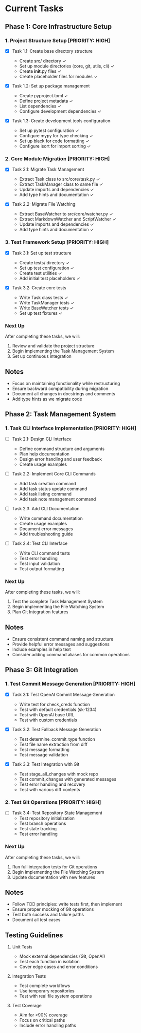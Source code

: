 # Current Tasks

## Phase 1: Core Infrastructure Setup

### 1. Project Structure Setup [PRIORITY: HIGH]
- [x] Task 1.1: Create base directory structure
  - Create src/ directory ✓
  - Set up module directories (core, git, utils, cli) ✓
  - Create __init__.py files ✓
  - Create placeholder files for modules ✓

- [x] Task 1.2: Set up package management
  - Create pyproject.toml ✓
  - Define project metadata ✓
  - List dependencies ✓
  - Configure development dependencies ✓

- [x] Task 1.3: Create development tools configuration
  - Set up pytest configuration ✓
  - Configure mypy for type checking ✓
  - Set up black for code formatting ✓
  - Configure isort for import sorting ✓

### 2. Core Module Migration [PRIORITY: HIGH]
- [x] Task 2.1: Migrate Task Management
  - Extract Task class to src/core/task.py ✓
  - Extract TaskManager class to same file ✓
  - Update imports and dependencies ✓
  - Add type hints and documentation ✓

- [x] Task 2.2: Migrate File Watching
  - Extract BaseWatcher to src/core/watcher.py ✓
  - Extract MarkdownWatcher and ScriptWatcher ✓
  - Update imports and dependencies ✓
  - Add type hints and documentation ✓

### 3. Test Framework Setup [PRIORITY: HIGH]
- [x] Task 3.1: Set up test structure
  - Create tests/ directory ✓
  - Set up test configuration ✓
  - Create test utilities ✓
  - Add initial test placeholders ✓

- [x] Task 3.2: Create core tests
  - Write Task class tests ✓
  - Write TaskManager tests ✓
  - Write BaseWatcher tests ✓
  - Set up test fixtures ✓

### Next Up
After completing these tasks, we will:
1. Review and validate the project structure
2. Begin implementing the Task Management System
3. Set up continuous integration

## Notes
- Focus on maintaining functionality while restructuring
- Ensure backward compatibility during migration
- Document all changes in docstrings and comments
- Add type hints as we migrate code

## Phase 2: Task Management System

### 1. Task CLI Interface Implementation [PRIORITY: HIGH]
- [ ] Task 2.1: Design CLI Interface
  - Define command structure and arguments
  - Plan help documentation
  - Design error handling and user feedback
  - Create usage examples

- [ ] Task 2.2: Implement Core CLI Commands
  - Add task creation command
  - Add task status update command
  - Add task listing command
  - Add task note management command

- [ ] Task 2.3: Add CLI Documentation
  - Write command documentation
  - Create usage examples
  - Document error messages
  - Add troubleshooting guide

- [ ] Task 2.4: Test CLI Interface
  - Write CLI command tests
  - Test error handling
  - Test input validation
  - Test output formatting

### Next Up
After completing these tasks, we will:
1. Test the complete Task Management System
2. Begin implementing the File Watching System
3. Plan Git Integration features

## Notes
- Ensure consistent command naming and structure
- Provide helpful error messages and suggestions
- Include examples in help text
- Consider adding command aliases for common operations

## Phase 3: Git Integration

### 1. Test Commit Message Generation [PRIORITY: HIGH]
- [x] Task 3.1: Test OpenAI Commit Message Generation
  - Write test for check_creds function
  - Test with default credentials (sk-1234)
  - Test with OpenAI base URL
  - Test with custom credentials

- [x] Task 3.2: Test Fallback Message Generation
  - Test determine_commit_type function
  - Test file name extraction from diff
  - Test message formatting
  - Test message validation

- [x] Task 3.3: Test Integration with Git
  - Test stage_all_changes with mock repo
  - Test commit_changes with generated messages
  - Test error handling and recovery
  - Test with various diff contents

### 2. Test Git Operations [PRIORITY: HIGH]
- [ ] Task 3.4: Test Repository State Management
  - Test repository initialization
  - Test branch operations
  - Test state tracking
  - Test error handling

### Next Up
After completing these tasks, we will:
1. Run full integration tests for Git operations
2. Begin implementing the File Watching System
3. Update documentation with new features

## Notes
- Follow TDD principles: write tests first, then implement
- Ensure proper mocking of Git operations
- Test both success and failure paths
- Document all test cases

## Testing Guidelines
1. Unit Tests
   - Mock external dependencies (Git, OpenAI)
   - Test each function in isolation
   - Cover edge cases and error conditions

2. Integration Tests
   - Test complete workflows
   - Use temporary repositories
   - Test with real file system operations

3. Test Coverage
   - Aim for >90% coverage
   - Focus on critical paths
   - Include error handling paths
